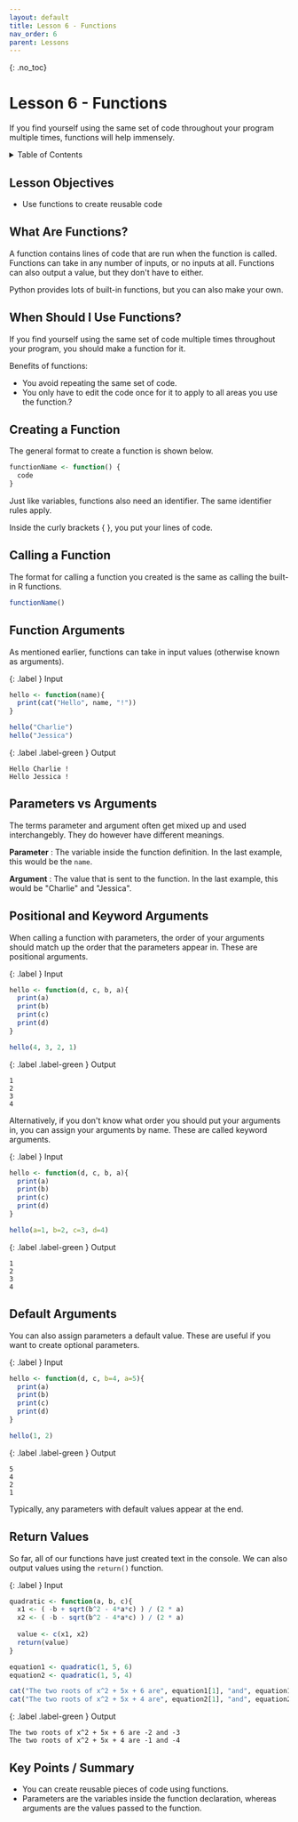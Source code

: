 ```yaml
---
layout: default
title: Lesson 6 - Functions
nav_order: 6
parent: Lessons
---
```


{: .no_toc}  
# Lesson 6 - Functions

If you find yourself using the same set of code throughout your program multiple times, functions will help immensely.

<details markdown="block">
  <summary>
    Table of Contents
  </summary>
  {: .text-delta }
- TOC
{:toc}
</details>

## Lesson Objectives
- Use functions to create reusable code

<!-- ## Lesson Video
The following video demonstrates each of the steps outlined below in text.

<iframe height="416" width="100%" allowfullscreen frameborder=0 src="https://echo360.ca/media/a65689c0-c35c-4f33-9c12-f0ac97883f54/public?autoplay=false&automute=false"></iframe>
[View original here.](https://echo360.ca/media/a65689c0-c35c-4f33-9c12-f0ac97883f54/public?autoplay=false&automute=false) -->

## What Are Functions?

A function contains lines of code that are run when the function is called. Functions can take in any number of inputs, or no inputs at all. Functions can also output a value, but they don't have to either.

Python provides lots of built-in functions, but you can also make your own.

## When Should I Use Functions?

If you find yourself using the same set of code multiple times throughout your program, you should make a function for it.

Benefits of functions:
- You avoid repeating the same set of code.
- You only have to edit the code once for it to apply to all areas you use the function.?

## Creating a Function

The general format to create a function is shown below.

```r
functionName <- function() {
  code
}
```

Just like variables, functions also need an identifier. The same identifier rules apply.

Inside the curly brackets { }, you put your lines of code.

## Calling a Function

The format for calling a function you created is the same as calling the built-in R functions.

```r
functionName()
```

## Function Arguments

As mentioned earlier, functions can take in input values (otherwise known as arguments). 

<div class="code-example" markdown="1">

{: .label }
Input
```r
hello <- function(name){
  print(cat("Hello", name, "!"))
}

hello("Charlie")
hello("Jessica")
```

{: .label .label-green }
Output
```
Hello Charlie !
Hello Jessica !
```
</div>

## Parameters vs Arguments

The terms parameter and argument often get mixed up and used interchangebly. They do however have different meanings.

**Parameter**
: The variable inside the function definition. In the last example, this would be the `name`.

**Argument**
: The value that is sent to the function. In the last example, this would be "Charlie" and "Jessica".

## Positional and Keyword Arguments

When calling a function with parameters, the order of your arguments should match up the order that the parameters appear in. These are positional arguments.

<div class="code-example" markdown="1">

{: .label }
Input
```r
hello <- function(d, c, b, a){
  print(a)
  print(b)
  print(c)
  print(d)
}

hello(4, 3, 2, 1)
```

{: .label .label-green }
Output
```
1
2
3
4
```
</div>

Alternatively, if you don't know what order you should put your arguments in, you can assign your arguments by name. These are called keyword arguments.

<div class="code-example" markdown="1">

{: .label }
Input
```r
hello <- function(d, c, b, a){
  print(a)
  print(b)
  print(c)
  print(d)
}

hello(a=1, b=2, c=3, d=4)
```

{: .label .label-green }
Output
```
1
2
3
4
```
</div>

## Default Arguments

You can also assign parameters a default value. These are useful if you want to create optional parameters.

<div class="code-example" markdown="1">

{: .label }
Input
```r
hello <- function(d, c, b=4, a=5){
  print(a)
  print(b)
  print(c)
  print(d)
}

hello(1, 2)
```

{: .label .label-green }
Output
```
5
4
2
1
```
</div>

Typically, any parameters with default values appear at the end.

## Return Values

So far, all of our functions have just created text in the console. We can also output values using the `return()` function.

<div class="code-example" markdown="1">

{: .label }
Input
```r
quadratic <- function(a, b, c){
  x1 <- ( -b + sqrt(b^2 - 4*a*c) ) / (2 * a)
  x2 <- ( -b - sqrt(b^2 - 4*a*c) ) / (2 * a)
  
  value <- c(x1, x2)
  return(value)
}

equation1 <- quadratic(1, 5, 6)
equation2 <- quadratic(1, 5, 4)

cat("The two roots of x^2 + 5x + 6 are", equation1[1], "and", equation1[2])
cat("The two roots of x^2 + 5x + 4 are", equation2[1], "and", equation2[2])
```

{: .label .label-green }
Output
```
The two roots of x^2 + 5x + 6 are -2 and -3
The two roots of x^2 + 5x + 4 are -1 and -4
```
</div>

## Key Points / Summary

- You can create reusable pieces of code using functions.
- Parameters are the variables inside the function declaration, whereas arguments are the values passed to the function.
